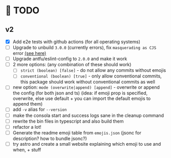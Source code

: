 # 🎯 TODO

## v2

- [x] Add e2e tests with github actions (for all operating systems)
- [ ] Upgrade to unbuild `3.0.0` (currently errors), fix `masquerading as CJS` error [(see here)](https://arethetypeswrong.github.io/?p=eemoji)
- [ ] Upgrade antfu/eslint-config to `2.0.0` and make it work
- [ ] 2 more options: (any combination of these should work)
  - [ ] `strict (boolean) [false]` - do not allow any commits without emojis
  - [ ] `conventional (boolean) [true]` - only allow conventional commits, this package should work without conventional commits as well
- [ ] new option: `mode (overwrite|append) [append]` - overwrite or append the config (for both json and ts) (idea: if emoji prop is specified, overwrite, else use default + you can import the default emojis to append them)
- [ ] add `-v` alias for `--version`
- [ ] make the consola start and success logs sane in the cleanup command
- [ ] rewrite the bin files in typescript and also build them
- [ ] refactor a lot!
- [ ] Generate the readme emoji table from `emojis.json` (jsonc for description? how to bundle jsonc?)
- [ ] try astro and create a small website explaining which emoji to use and when, + stuff
